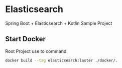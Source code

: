 # Elasticsearch

Spring Boot + Elasticsearch + Kotlin Sample Project

## Start Docker

Root Project use to command

```bash
docker build --tag elasticsearch:laster ./docker/.
```

